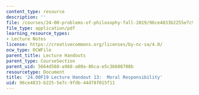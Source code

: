```yaml
---
content_type: resource
description: ''
file: /courses/24-00-problems-of-philosophy-fall-2019/96ce4833b2255e7c9fdb44d78f015f11_MIT24_00F19_lecturehandout13.pdf
file_type: application/pdf
learning_resource_types:
- Lecture Notes
license: https://creativecommons.org/licenses/by-nc-sa/4.0/
ocw_type: OCWFile
parent_title: Lecture Handouts
parent_type: CourseSection
parent_uid: 5664d568-a968-a00a-86ca-e5c36608708b
resourcetype: Document
title: '24.00F19 Lecture Handout 13:  Moral Responsibility'
uid: 96ce4833-b225-5e7c-9fdb-44d78f015f11
---
```

